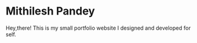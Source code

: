 # Mithilesh Pandey
Hey,there! This is my small portfolio website I designed and developed for self.
